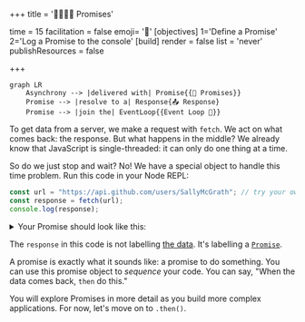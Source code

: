 +++
title = '🫱🏿‍🫲🏽 Promises'

time = 15
facilitation = false
emoji= '🧩'
[objectives]
    1='Define a Promise'
    2='Log a Promise to the console'
[build]
  render = false
  list = 'never'
  publishResources = false

+++

```mermaid
graph LR
    Asynchrony --> |delivered with| Promise{{🤝 Promises}}
    Promise --> |resolve to a| Response{📤 Response}
    Promise --> |join the| EventLoop{{Event Loop 🔁}}
```

To get data from a server, we make a request with `fetch`. We act on what comes back: the response. But what happens in the middle? We already know that JavaScript is single-threaded: it can only do one thing at a time.

So do we just stop and wait? No! We have a special object to handle this time problem. Run this code in your Node REPL:

```js
const url = "https://api.github.com/users/SallyMcGrath"; // try your own username
const response = fetch(url);
console.log(response);
```

<details>
<summary>Your Promise should look like this:</summary>

```js
Promise {
  Response {
    [Symbol(realm)]: null,
    [Symbol(state)]: {
      aborted: false,
      rangeRequested: false,
      timingAllowPassed: true,
      requestIncludesCredentials: true,
      type: 'default',
      status: 200,
      timingInfo: [Object],
      cacheState: '',
      statusText: 'OK',
      headersList: [HeadersList],
      urlList: [Array],
      body: [Object]
    },
    [Symbol(headers)]: HeadersList {
      cookies: null,
      [Symbol(headers map)]: [Map],
      [Symbol(headers map sorted)]: null
    }
  },
  [Symbol(async_id_symbol)]: 54,
  [Symbol(trigger_async_id_symbol)]: 30
}
```

</details>

The `response` in this code is not labelling [the data](https://api.github.com/users/SallyMcGrath). It's labelling a [`Promise`](https://developer.mozilla.org/en-US/docs/Web/JavaScript/Reference/Global_Objects/Promise).

A promise is exactly what it sounds like: a promise to do something. You can use this promise object to _sequence_ your code. You can say, "When the data comes back, `then` do this."

You will explore Promises in more detail as you build more complex applications. For now, let's move on to `.then()`.

